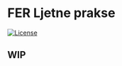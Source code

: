 # FER Ljetne prakse

[![License](https://img.shields.io/badge/License-Apache%202.0-blue.svg)](https://opensource.org/licenses/Apache-2.0)

## WIP

